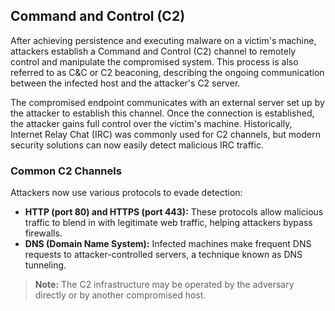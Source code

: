 ## Command and Control (C2)

After achieving persistence and executing malware on a victim's machine, attackers establish a Command and Control (C2) channel to remotely control and manipulate the compromised system. This process is also referred to as C&C or C2 beaconing, describing the ongoing communication between the infected host and the attacker's C2 server.

The compromised endpoint communicates with an external server set up by the attacker to establish this channel. Once the connection is established, the attacker gains full control over the victim's machine. Historically, Internet Relay Chat (IRC) was commonly used for C2 channels, but modern security solutions can now easily detect malicious IRC traffic.

### Common C2 Channels

Attackers now use various protocols to evade detection:

- **HTTP (port 80) and HTTPS (port 443):** These protocols allow malicious traffic to blend in with legitimate web traffic, helping attackers bypass firewalls.
- **DNS (Domain Name System):** Infected machines make frequent DNS requests to attacker-controlled servers, a technique known as DNS tunneling.

> **Note:** The C2 infrastructure may be operated by the adversary directly or by another compromised host.